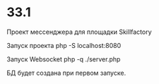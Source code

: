 # 33.1
Проект мессенджера для площадки Skillfactory

Запуск проекта php -S localhost:8080

Запуск Websocket php -q ./server.php  

БД будет создана при первом запуске.